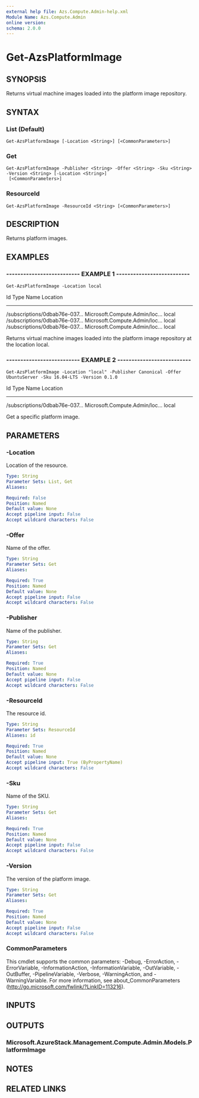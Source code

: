 ```yaml
---
external help file: Azs.Compute.Admin-help.xml
Module Name: Azs.Compute.Admin
online version: 
schema: 2.0.0
---
```


# Get-AzsPlatformImage

## SYNOPSIS
Returns virtual machine images loaded into the platform image repository.

## SYNTAX

### List (Default)
```
Get-AzsPlatformImage [-Location <String>] [<CommonParameters>]
```

### Get
```
Get-AzsPlatformImage -Publisher <String> -Offer <String> -Sku <String> -Version <String> [-Location <String>]
 [<CommonParameters>]
```

### ResourceId
```
Get-AzsPlatformImage -ResourceId <String> [<CommonParameters>]
```

## DESCRIPTION
Returns platform images.

## EXAMPLES

### -------------------------- EXAMPLE 1 --------------------------
```
Get-AzsPlatformImage -Location local
```

Id                             Type                           Name                           Location
--                             ----                           ----                           --------
/subscriptions/0dbab76e-037...
Microsoft.Compute.Admin/loc... 
local
/subscriptions/0dbab76e-037...
Microsoft.Compute.Admin/loc... 
local
/subscriptions/0dbab76e-037...
Microsoft.Compute.Admin/loc... 
local

Returns virtual machine images loaded into the platform image repository at the location local.

### -------------------------- EXAMPLE 2 --------------------------
```
Get-AzsPlatformImage -Location "local" -Publisher Canonical -Offer UbuntuServer -Sku 16.04-LTS -Version 0.1.0
```

Id                             Type                           Name                           Location
--                             ----                           ----                           --------
/subscriptions/0dbab76e-037...
Microsoft.Compute.Admin/loc... 
local

Get a specific platform image.

## PARAMETERS

### -Location
Location of the resource.

```yaml
Type: String
Parameter Sets: List, Get
Aliases: 

Required: False
Position: Named
Default value: None
Accept pipeline input: False
Accept wildcard characters: False
```

### -Offer
Name of the offer.

```yaml
Type: String
Parameter Sets: Get
Aliases: 

Required: True
Position: Named
Default value: None
Accept pipeline input: False
Accept wildcard characters: False
```

### -Publisher
Name of the publisher.

```yaml
Type: String
Parameter Sets: Get
Aliases: 

Required: True
Position: Named
Default value: None
Accept pipeline input: False
Accept wildcard characters: False
```

### -ResourceId
The resource id.

```yaml
Type: String
Parameter Sets: ResourceId
Aliases: id

Required: True
Position: Named
Default value: None
Accept pipeline input: True (ByPropertyName)
Accept wildcard characters: False
```

### -Sku
Name of the SKU.

```yaml
Type: String
Parameter Sets: Get
Aliases: 

Required: True
Position: Named
Default value: None
Accept pipeline input: False
Accept wildcard characters: False
```

### -Version
The version of the platform image.

```yaml
Type: String
Parameter Sets: Get
Aliases: 

Required: True
Position: Named
Default value: None
Accept pipeline input: False
Accept wildcard characters: False
```

### CommonParameters
This cmdlet supports the common parameters: -Debug, -ErrorAction, -ErrorVariable, -InformationAction, -InformationVariable, -OutVariable, -OutBuffer, -PipelineVariable, -Verbose, -WarningAction, and -WarningVariable. For more information, see about_CommonParameters (http://go.microsoft.com/fwlink/?LinkID=113216).

## INPUTS

## OUTPUTS

### Microsoft.AzureStack.Management.Compute.Admin.Models.PlatformImage

## NOTES

## RELATED LINKS


